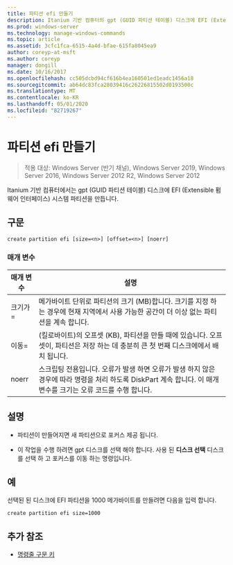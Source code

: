 ```yaml
---
title: 파티션 efi 만들기
description: Itanium 기반 컴퓨터의 gpt (GUID 파티션 테이블) 디스크에 EFI (Extensible 펌웨어 인터페이스) 시스템 파티션을 만드는 create partition efi에 대 한 참조 항목입니다.
ms.prod: windows-server
ms.technology: manage-windows-commands
ms.topic: article
ms.assetid: 3cfc1fca-6515-4a4d-bfae-615fa8045ea9
author: coreyp-at-msft
ms.author: coreyp
manager: dongill
ms.date: 10/16/2017
ms.openlocfilehash: cc505dcbd94cf616b4ea160501ed1eadc1456a18
ms.sourcegitcommit: ab64dc83fca28039416c26226815502d0193500c
ms.translationtype: MT
ms.contentlocale: ko-KR
ms.lasthandoff: 05/01/2020
ms.locfileid: "82719267"
---
```

# <a name="create-partition-efi"></a>파티션 efi 만들기

> 적용 대상: Windows Server (반기 채널), Windows Server 2019, Windows Server 2016, Windows Server 2012 R2, Windows Server 2012

Itanium 기반 컴퓨터에서는 gpt (GUID 파티션 테이블) 디스크에 EFI (Extensible 펌웨어 인터페이스) 시스템 파티션을 만듭니다.

## <a name="syntax"></a>구문  
  
```  
create partition efi [size=<n>] [offset=<n>] [noerr]  
```  
  
### <a name="parameters"></a>매개 변수  
  
|  매개 변수  |                                                                                             설명                                                                                              |
|-------------|------------------------------------------------------------------------------------------------------------------------------------------------------------------------------------------------------|
|  크기가\=<n>  |                         메가바이트 단위로 파티션의 크기 \(MB\)합니다. 크기를 지정 하는 경우에 현재 지역에서 사용 가능한 공간이 더 이상 없는 파티션을 계속 합니다.                         |
| 이동\=<n> |             (킬로바이트)의 오프셋 \(KB\), 파티션을 만들 때에 있습니다. 오프셋이, 파티션은 저장 하는 데 충분히 큰 첫 번째 디스크에에서 배치 됩니다.              |
|    noerr    | 스크립팅 전용입니다. 오류가 발생 하면 오류가 발생 하지 않은 경우에 따라 명령을 처리 하도록 DiskPart 계속 합니다. 이 매개 변수를 크기는 오류 코드를 수행 합니다. |
  
## <a name="remarks"></a>설명  
  
-   파티션이 만들어지면 새 파티션으로 포커스 제공 됩니다.  
  
-   이 작업을 수행 하려면 gpt 디스크를 선택 해야 합니다. 사용 된 **디스크 선택** 디스크를 선택 하 고 포커스를 이동 하는 명령입니다.  
  
## <a name="examples"></a>예  
선택된 된 디스크에 EFI 파티션을 1000 메가바이트를 만들려면 다음을 입력 합니다.  
  
```  
create partition efi size=1000  
```  
  
## <a name="additional-references"></a>추가 참조  
- [명령줄 구문 키](command-line-syntax-key.md)  
  

  

